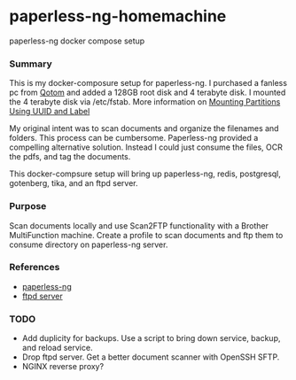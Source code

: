 # paperless-ng-homemachine
paperless-ng docker compose setup


### Summary
This is my docker-composure setup for paperless-ng. I purchased a fanless pc from [Qotom](https://qotom.aliexpress.com/store/108231) and
added a 128GB root disk and 4 terabyte disk. I mounted the 4 terabyte disk via /etc/fstab. More information on [Mounting Partitions Using UUID and Label](https://linuxhint.com/mount_partition_uuid_label_linux/)

My original intent was to scan documents and organize the filenames and folders. This process can be cumbersome. Paperless-ng provided a compelling alternative solution. Instead I could just consume the files, OCR the pdfs, and tag the documents.

This docker-compsure setup will bring up paperless-ng, redis, postgresql, gotenberg, tika, and an ftpd server.  


### Purpose
Scan documents locally and use Scan2FTP functionality with a Brother MultiFunction machine. Create a profile to scan documents and ftp them to consume directory on paperless-ng server.


### References
- [paperless-ng](https://github.com/jonaswinkler/paperless-ng)
- [ftpd server](https://github.com/stilliard/docker-pure-ftpd)


### TODO
- Add duplicity for backups. Use a script to bring down service, backup, and reload service.
- Drop ftpd server. Get a better document scanner with OpenSSH SFTP.
- NGINX reverse proxy? 
